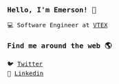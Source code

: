 <samp>

### Hello, I'm Emerson! 👋

💻 Software Engineer at [VTEX](https://github.com/vtex/) <br>

### Find me around the web 🌎

🐦 [Twitter](https://twitter.com/1aur3nt) <br>
💼 [Linkedin](https://www.linkedin.com/in/emersonlaurentino/) <br>

</samp>
